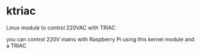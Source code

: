 # ktriac
Linux module to control 220VAC with TRIAC

you can control 220V mains with Raspberry Pi using this kernel module and a TRIAC
